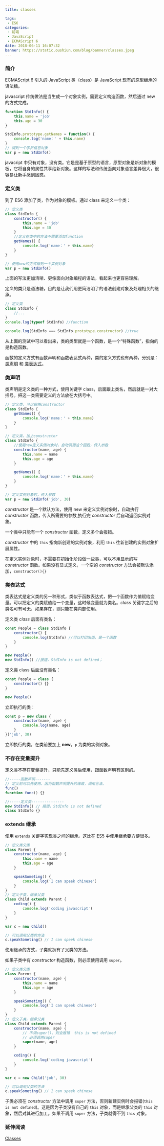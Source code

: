 ```yaml
---
title: classes

tags:
 - ES6
categories:
 - 前端
 - JavaScript
 - ECMAScript 6
date: 2018-06-11 16:07:32
banner: https://static.oushiun.com/blog/banner/classes.jpeg
---
```


### 简介

ECMAScript 6 引入的 JavaScript 类（class）是 JavaScript 现有的原型继承的语法糖。

javascript 传统做法是当生成一个对象实例，需要定义构造函数，然后通过 new 的方式完成。

``` javascript
function StdInfo() {
    this.name = 'job'
    this.age = 30
}

StdInfo.prototype.getNames = function() {
    console.log('name：' + this.name)
}
// 得到一个学员信息对象
var p = new StdInfo()
```

javacript 中只有对象，没有类。它是是基于原型的语言，原型对象是新对象的模板，它将自身的属性共享给新对象。这样的写法和传统面向对象语言差异很大，很容易让新手感到困惑。

<!-- more -->

### 定义类

到了 ES6 添加了类，作为对象的模板。通过 class 来定义一个类：

``` javascript
// 定义类
class StdInfo {
    constructor() {
        this.name = 'job'
        this.age = 30
    }
    //定义在类中的方法不需要添加function
    getNames() {
        console.log('name：' + this.name)
    }
}

// 使用new的方式得到一个实例对象
var p = new StdInfo()
```

上面的写法更加清晰、更像面向对象编程的语法，看起来也更容易理解。

定义的类只是语法糖，目的是让我们用更简洁明了的语法创建对象及处理相关的继承。

``` javascript
// 定义类
class StdInfo {
    //...
}
console.log(typeof StdInfo) //function

console.log(StdInfo === StdInfo.prototype.constructor) //true
```

从上面的测试中可以看出来，类的类型就是一个函数，是一个“特殊函数”，指向的是构造函数。

函数的定义方式有函数声明和函数表达式两种，类的定义方式也有两种，分别是：[类声明](#类声明) 和 [类表达式](#类表达式)。

### 类声明

类声明是定义类的一种方式，使用关键字 class，后面跟上类名，然后就是一对大括号。把这一类需要定义的方法放在大括号中。

``` javascript
// 定义类，可以省略constructor
class StdInfo {
    getNames() {
        console.log('name：' + this.name)
    }
}

// 定义类，加上constructor
class StdInfo {
    //使用new定义实例对象时，自动调用这个函数，传入参数
    constructor(name, age) {
        this.name = name
        this.age = age
    }

    getNames() {
        console.log('name：' + this.name)
    }
}

// 定义实例对象时，传入参数
var p = new StdInfo('job', 30)
```

_constructor_ 是一个默认方法，使用 new 来定义实例对象时，自动执行 _constructor_ 函数，传入所需要的参数,执行完 _constructor_ 后自动返回实例对象。

一个类中只能有一个 _constructor_ 函数，定义多个会报错。

_constructor_ 中的 `this` 指向新创建的实例对象，利用 `this` 往新创建的实例对象扩展属性。

在定义实例对象时，不需要在初始化阶段做一些事，可以不用显示的写 _constructor_ 函数。如果没有显式定义，一个空的 _constructor_ 方法会被默认添加，`constructor(){}`

### 类表达式

类表达式是定义类的另一种形式，类似于函数表达式，把一个函数作为值赋给变量。可以把定义的类赋值给一个变量，这时候变量就为类名。_class_ 关键字之后的类名可有可无，如果存在，则只能在类内部使用。

定义类 _class_ 后面有类名：

``` javascript
const People = class StdInfo {
    constructor() {
        console.log(StdInfo) //可以打印出值，是一个函数
    }
}

new People()
new StdInfo() //报错，StdInfo is not defined；
```

定义类 class 后面没有类名：

``` javascript
const People = class {
    constructor() {}
}

new People()
```

立即执行的类：

``` javascript
const p = new class {
    constructor(name, age) {
        console.log(name, age)
    }
}('job', 30)
```

立即执行的类，在类前要加上 **new**。`p` 为类的实例对象。

### 不存在变量提升

定义类不存在变量提升，只能先定义类后使用，跟函数声明有区别的。

``` javascript
//-----函数声明-------
// 定义前可以先使用，因为函数声明提升的缘故，调用合法。
func()
function func() {}

//-----定义类---------------
new StdInfo() // 报错，StdInfo is not defined
class StdInfo {}
```

### extends 继承

使用 `extends` 关键字实现类之间的继承。这比在 ES5 中使用继承要方便很多。

``` javascript
// 定义类父类
class Parent {
    constructor(name, age) {
        this.name = name
        this.age = age
    }

    speakSometing() {
        console.log('I can speek chinese')
    }
}
// 定义子类，继承父类
class Child extends Parent {
    coding() {
        console.log('coding javascript')
    }
}

var c = new Child()

// 可以调用父类的方法
c.speakSometing() // I can speek chinese
```

使用继承的方式，子类就拥有了父类的方法。

如果子类中有 _constructor_ 构造函数，则必须使用调用 `super`。

``` javascript
// 定义类父类
class Parent {
    constructor(name, age) {
        this.name = name
        this.age = age
    }

    speakSometing() {
        console.log('I can speek chinese')
    }
}
// 定义子类，继承父类
class Child extends Parent {
    constructor(name, age) {
        // 不调super()，则会报错  this is not defined
        // 必须调用super
        super(name, age)
    }

    coding() {
        console.log('coding javascript')
    }
}

var c = new Child('job', 30)

// 可以调用父类的方法
c.speakSometing() // I can speek chinese
```

子类必须在 _constructor_ 方法中调用 `super` 方法，否则新建实例时会报错(`this is not defined`)。这是因为子类没有自己的 `this` 对象，而是继承父类的 `this` 对象，然后对其进行加工。如果不调用 `super` 方法，子类就得不到 `this` 对象。

### 延伸阅读

[Classes](https://developer.mozilla.org/en-US/docs/Web/JavaScript/Reference/Classes)
